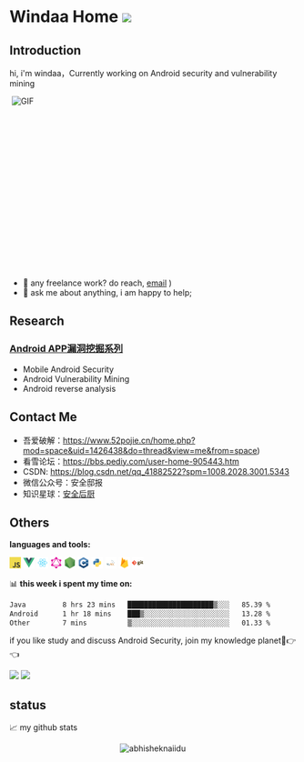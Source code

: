 # Windaa Home <img src="https://media.giphy.com/media/hvRJCLFzcasrR4ia7z/giphy.gif" width="25px">


## Introduction

hi, i'm windaa，Currently working on Android security and vulnerability mining


  <img align="right" alt="GIF" src="https://github.com/abhisheknaiidu/abhisheknaiidu/blob/master/code.gif?raw=true" width="500" height="320" />
  
- 💼 any freelance work? do reach, [email](guoxubb@gmail.com) )
- 💬 ask me about anything, i am happy to help;

## Research
### [Android APP漏洞挖掘系列](https://github.com/guoxuaa/Android-Vulnerability-Mining)
- Mobile Android Security
- Android Vulnerability Mining
- Android reverse analysis

## Contact Me
- 吾爱破解：https://www.52pojie.cn/home.php?mod=space&uid=1426438&do=thread&view=me&from=space)
- 看雪论坛：https://bbs.pediy.com/user-home-905443.htm
- CSDN: https://blog.csdn.net/qq_41882522?spm=1008.2028.3001.5343
- 微信公众号：安全邸报
- 知识星球：[安全后厨](https://wx.zsxq.com/dweb2/index/group/51122855512824)

## Others

**languages and tools:**  

<code><img height="20" src="https://raw.githubusercontent.com/github/explore/80688e429a7d4ef2fca1e82350fe8e3517d3494d/topics/javascript/javascript.png"></code>
<code><img height="20" src="https://raw.githubusercontent.com/github/explore/80688e429a7d4ef2fca1e82350fe8e3517d3494d/topics/vue/vue.png"></code>
<code><img height="20" src="https://raw.githubusercontent.com/github/explore/80688e429a7d4ef2fca1e82350fe8e3517d3494d/topics/react/react.png"></code>
<code><img height="20" src="https://raw.githubusercontent.com/github/explore/5c058a388828bb5fde0bcafd4bc867b5bb3f26f3/topics/graphql/graphql.png"></code>
<code><img height="20" src="https://raw.githubusercontent.com/github/explore/80688e429a7d4ef2fca1e82350fe8e3517d3494d/topics/nodejs/nodejs.png"></code>
<code><img height="20" src="https://raw.githubusercontent.com/github/explore/80688e429a7d4ef2fca1e82350fe8e3517d3494d/topics/cpp/cpp.png"></code>
<code><img height="20" src="https://raw.githubusercontent.com/github/explore/80688e429a7d4ef2fca1e82350fe8e3517d3494d/topics/python/python.png"></code>
<code><img height="20" src="https://raw.githubusercontent.com/github/explore/80688e429a7d4ef2fca1e82350fe8e3517d3494d/topics/mysql/mysql.png"></code>
<code><img height="20" src="https://raw.githubusercontent.com/github/explore/80688e429a7d4ef2fca1e82350fe8e3517d3494d/topics/firebase/firebase.png"></code>
<code><img height="20" src="https://raw.githubusercontent.com/github/explore/80688e429a7d4ef2fca1e82350fe8e3517d3494d/topics/git/git.png"></code>

📊 **this week i spent my time on:**
<!--START_SECTION:waka-->

```text
Java         8 hrs 23 mins   █████████████████████▒░░░   85.39 %
Android      1 hr 18 mins    ███▒░░░░░░░░░░░░░░░░░░░░░   13.28 %
Other        7 mins          ▒░░░░░░░░░░░░░░░░░░░░░░░░   01.33 %
```

<!--END_SECTION:waka-->

if you like study and discuss Android Security, join my knowledge planet🥺👉👈

<img  src="https://images.weserv.nl/?url=https://article.biliimg.com/bfs/article/98a3b3b41f43053e7bed3a2240bfb4bad89830e9.png">
<img  src="https://images.weserv.nl/?url=https://article.biliimg.com/bfs/article/90964e1418c0c0b59a3707da21120f1cafd6fdee.jpg">

## status

📈 my github stats

<p align="center"> <img src="[https://github-readme-stats.vercel.app/api?username=WindXaa](https://github-readme-stats.vercel.app/api ?username=windXaa&show_icons=true&theme=gotham" alt="abhisheknaiidu" />




